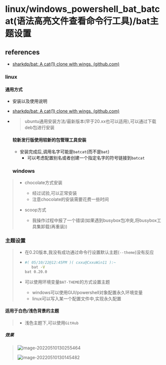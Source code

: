 # linux/windows_powershell_bat_batcat(语法高亮文件查看命令行工具)/bat主题设置

## references

- [sharkdp/bat: A cat(1) clone with wings. (github.com)](https://github.com/sharkdp/bat)

### linux

#### 通用方式

- 安装以及使用说明

- [sharkdp/bat: A cat(1) clone with wings. (github.com)](https://github.com/sharkdp/bat#installation)

- > ubuntu通用安装方法/最新版本(早于20.xx也可以适用),可以通过下载deb包进行安装

  #### 较新发行版使用较新的包管理工具安装

  - 安装完成后,调用名字可能是`batcat`(而不是`bat`)
    - 可以考虑配置别名或者创建一个指定名字的符号链接到`batcat`

  ### windows

> - chocolate方式安装
>   - 经过试验,可以正常安装
>   - 注意chocolate的安装需要花费一些时间
>
> - scoop方式
>   - 我操作过程中报了一个错误(如果遇到busybox包冲突,将busybox工具集卸载(再重装))

### 主题设置

> - 在0.20版本,我没有成功通过命令行设置默认主题(`--theme`)没有反应
>
> - ```bash
>   #( 05/10/22@12:45PM )( cxxu@CxxuWin11 ):~
>      bat -V
>   bat 0.20.0
>   ```
>
> - 可以使用环境变量`BAT-THEME`的方式设置主题
>
>   - windows可以使用GUI/powershell对象配置永久环境变量
>   - linux可以写入某一个配置文件中,实现永久配置

#### 适用于白色/浅色背景的主题

> - 浅色主题下,可以使用`GitHub`

##### 效果

> ![image-20220510130255464](https://cdn.jsdelivr.net/gh/xuchaoxin1375/pictures@main/images/image-20220510130255464.png)
>
> ![image-20220510130145482](https://cdn.jsdelivr.net/gh/xuchaoxin1375/pictures@main/images/image-20220510130145482.png)